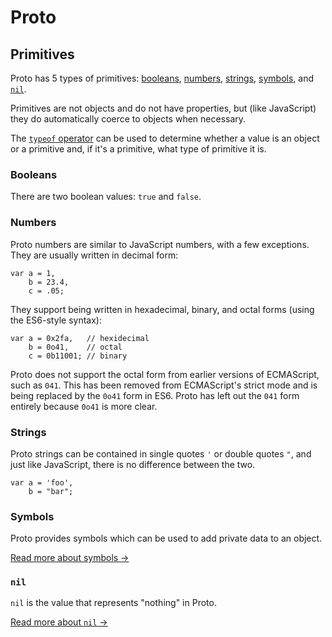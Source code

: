 # Proto

## Primitives

Proto has 5 types of primitives: [booleans](#booleans), [numbers](#numbers), [strings](#strings), [symbols](#symbols), and [`nil`](nil.md).

Primitives are not objects and do not have properties, but (like JavaScript) they do automatically coerce to objects when necessary.

The [`typeof` operator](../operators/typeof.md) can be used to determine whether a value is an object or a primitive and, if it's a primitive, what type of primitive it is.

### Booleans

There are two boolean values: `true` and `false`.

### Numbers

Proto numbers are similar to JavaScript numbers, with a few exceptions.  They are usually written in decimal form:

	var a = 1,
		b = 23.4,
		c = .05;

They support being written in hexadecimal, binary, and octal forms (using the ES6-style syntax):

	var a = 0x2fa,   // hexidecimal
		b = 0o41,    // octal
		c = 0b11001; // binary

Proto does not support the octal form from earlier versions of ECMAScript, such as `041`.  This has been removed from ECMAScript's strict mode and is being replaced by the `0o41` form in ES6.  Proto has left out the `041` form entirely because `0o41` is more clear.

### Strings

Proto strings can be contained in single quotes `'` or double quotes `"`, and just like JavaScript, there is no difference between the two.

	var a = 'foo',
		b = "bar";

### Symbols

Proto provides symbols which can be used to add private data to an object.

[Read more about symbols &rarr;](primitives/symbols.md)

### `nil`

`nil` is the value that represents "nothing" in Proto.

[Read more about `nil` &rarr;](primitives/nil.md)
